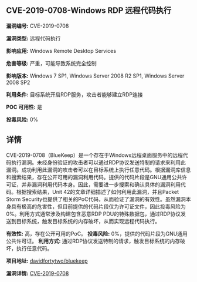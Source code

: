 ## CVE-2019-0708-Windows RDP 远程代码执行

**漏洞编号:** CVE-2019-0708

**漏洞类型:** 远程代码执行

**影响应用:** Windows Remote Desktop Services

**危害等级:** 严重，可能导致系统完全控制

**影响版本:** Windows 7 SP1, Windows Server 2008 R2 SP1, Windows Server 2008 SP2

**利用条件:** 目标系统开启RDP服务，攻击者能够建立RDP连接

**POC 可用性:** 是

**投毒风险:** 0%

## 详情

CVE-2019-0708（BlueKeep）是一个存在于Windows远程桌面服务中的远程代码执行漏洞。未经身份验证的攻击者可以通过RDP协议发送特制的请求来利用此漏洞。成功利用此漏洞的攻击者可以在目标系统上执行任意代码。根据漏洞库信息和搜索结果，存在公开可用的漏洞利用代码。提供的代码片段是GNU通用公共许可证，并非漏洞利用代码本身。因此，需要进一步搜索和确认具体的漏洞利用代码。根据搜索结果，Unit 42的文章详细描述了如何利用此漏洞，并且Packet Storm Security也提供了相关的PoC代码，从而验证了漏洞的有效性。虽然漏洞本身具有极高的危害性，但目前提供的代码片段仅为许可证文件，因此投毒风险为0%。利用方式通常涉及构建包含恶意RDP PDU的特殊数据包，通过RDP协议发送到目标系统，触发目标系统的内存破坏，从而实现远程代码执行。

**有效性:** 高，存在公开可用的PoC。
**投毒风险:** 0%，提供的代码片段为GNU通用公共许可证。
**利用方式:** 通过RDP协议发送特制的请求，触发目标系统的内存破坏，执行任意代码。

**项目地址:** [davidfortytwo/bluekeep](https://github.com/davidfortytwo/bluekeep)

**漏洞详情:** [CVE-2019-0708](https://nvd.nist.gov/vuln/detail/CVE-2019-0708)